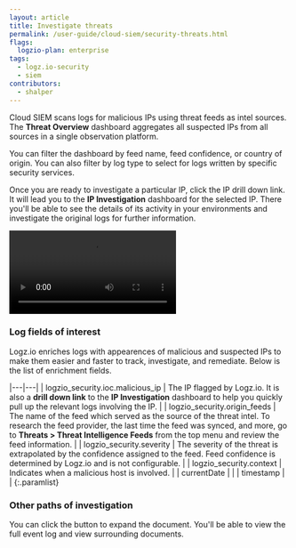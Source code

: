 ```yaml
---
layout: article
title: Investigate threats
permalink: /user-guide/cloud-siem/security-threats.html
flags:
  logzio-plan: enterprise
tags:
  - logz.io-security
  - siem
contributors:
  - shalper
---
```


Cloud SIEM scans logs for malicious IPs using threat feeds as intel sources.
The **Threat Overview** dashboard aggregates all suspected IPs from all sources in a single observation platform.

You can filter the dashboard by feed name, feed confidence, or country of origin. You can also filter by log type to select for logs written by specific security services.

Once you are ready to investigate a particular IP, click the IP drill down link. It will lead you to the **IP Investigation** dashboard for the selected IP. There you'll be able to see the details of its activity in your environments and investigate the original logs for further information.


<video autoplay loop>
  <source src="https://dytvr9ot2sszz.cloudfront.net/logz-docs/siem/investigate_IP.mp4" type="video/mp4" />
</video>

### Log fields of interest

Logz.io enriches logs with appearences of malicious and suspected IPs to make them easier and faster to track, investigate, and remediate. Below is the list of enrichment fields.

|---|---|
| logzio_security.ioc.malicious_ip | The IP flagged by Logz.io. It is also a **drill down link** to the **IP Investigation** dashboard to help you quickly pull up the relevant logs involving the IP. |
| logzio_security.origin_feeds | The name of the feed which served as the source of the threat intel. To research the feed provider, the last time the feed was synced, and more, go to **Threats > Threat Intelligence Feeds** from the top menu and review the feed information. |
| logzio_security.severity | The severity of the threat is extrapolated by the confidence assigned to the feed. Feed confidence is determined by Logz.io and is not configurable. |
| logzio_security.context | Indicates when a malicious host is involved. |
| currentDate | | 
| timestamp | |
{:.paramlist}


### Other paths of investigation

You can click the **<i class="fas fa-angle-right"></i>** button to expand the document. You'll be able to view the full event log and view surrounding documents.
